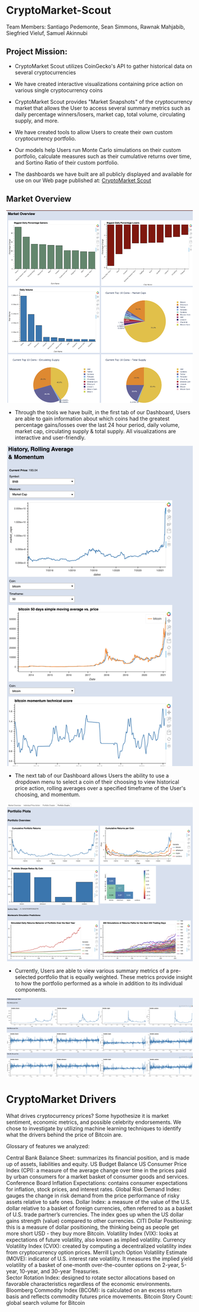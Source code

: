 # CryptoMarket-Scout
Team Members: Santiago Pedemonte, Sean Simmons, Rawnak Mahjabib, Siegfried Vieluf,
Samuel Akinnubi

##  Project Mission:

-  CryptoMarket Scout utilizes CoinGecko's API to gather historical data on several cryptocurrencies

-  We have created interactive visualizations containing price action on various single cryptocurrency coins 

- CryptoMarket Scout provides "Market Snapshots" of the cryptocurrency market that allows the User to access several summary metrics such as daily percentage winners/losers, market cap, total volume, circulating supply, and more.

- We have created tools to allow Users to create their own custom cryptocurrency portfolio. 

- Our models help Users run Monte Carlo simulations on their custom portfolio, calculate measures such as their cumulative returns over time, and Sortino Ratio of their custom portfolio. 

- The dashboards we have built are all publicly displayed and available for use on our Web page published at:  <a href="https://rawnakmahjabib.github.io/CryptoMarket-Scout/">CryptoMarket Scout</a>

## Market Overview

![Market Overview](Market-Overview.png)

- Through the tools we have built, in the first tab of our Dashboard, Users are able to gain information about which coins had the greatest percentage gains/losses over the last 24 hour period, daily volume, market cap, circulating supply & total supply. All visualizations are interactive and user-friendly. 

![Price Action](Price-Action.png)

- The next tab of our Dashboard allows Users the ability to use a dropdown menu to select a coin of their choosing to view historical price action, rolling averages over a specified timeframe of the User's choosing, and momentum. 

![Portfolio Plots](Portfolio-Plots-1.png)

- Currently, Users are able to view various summary metrics of a pre-selected portfolio that is equally weighted. These metrics provide insight to how the portfolio performed as a whole in addition to its individual components. 

![Performance Per Coin](Portfolio-Coin-Performance.png)

# CryptoMarket Drivers 

What drives cryptocurrency prices? Some hypothesize it is market sentiment, economic metrics, and possible celebrity endorsements. We chose to investigate by utilizing machine learning techniques to identify what the drivers behind the price of Bitcoin are. 

Glossary of features we analyzed: 

Central Bank Balance Sheet: summarizes its financial position, and is made up of assets, liabilities and equity. 
US Budget Balance
US Consumer Price Index (CPI): a measure of the average change over time in the prices paid by urban consumers for a market basket of consumer goods and services. 
Conference Board Inflation Expectations: contains consumer expectations for inflation, stock prices, and interest rates. 
Global Risk Demand Index: gauges the change in risk demand from the price performance of risky assets relative to safe ones.
Dollar Index: a measure of the value of the U.S. dollar relative to a basket of foreign currencies, often referred to as a basket of U.S. trade partner’s currencies. The index goes up when the  US dollar gains strength (value) compared to other currencies. 
CITI Dollar Positioning: this is a measure of dollar positioning, the thinking being as people get more short USD - they buy more Bitcoin.
Volatility Index (VIX): looks at expectations of future volatility, also known as implied volatility. 
Currency Volatility Index (CVIX): created by computing a decentralized volatility  index from cryptocurrency option prices.
Merrill Lynch Option Volatility Estimate (MOVE): indicator of U.S. interest rate volatility. It measures the implied yield volatility of a basket of one-month over-the-counter options on 2-year, 5-year, 10-year, and 30-year Treasuries.  
Sector Rotation Index: designed to rotate sector allocations based on favorable characteristics regardless of the economic environments. 
Bloomberg Commodity Index (BCOM): is calculated on an excess return basis and reflects commodity futures price movements. 
Bitcoin Story Count: global search volume for Bitcoin 

